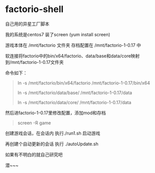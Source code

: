 # factorio-shell
自己用的异星工厂脚本

我的系统是centos7 装了screen (yum install screen)

游戏本体在 /mnt/factorio 文件夹
存档配置在 /mnt/factorio-1-0.17 中

软连接将factorio中的bin/x64/factorio、data/base和data/core映射到/mnt/factorio-1-0.17文件夹

命令如下：

> ln -s /mnt/factorio/bin/x64/factorio /mnt/factorio-1-0.17/bin/x64
> 
> ln -s /mnt/factorio/data/base/ /mnt/factorio-1-0.17/data
> 
> ln -s /mnt/factorio/data/core/ /mnt/factorio-1-0.17/data

然后进factorio-1-0.17里修改配置，添加mod和存档

> screen -R game

创建游戏会话，在会话内 执行./run1.sh 启动游戏

再创建个自动更新的会话 执行 ./autoUpdate.sh

如果有不明白的就自己研究吧

潜~~~
